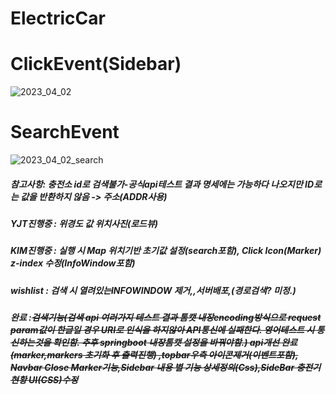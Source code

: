 # ElectricCar
# ClickEvent(Sidebar)
![2023_04_02](https://user-images.githubusercontent.com/84373336/229350964-712cfbb7-ec8d-4bf2-ae0c-d0b7b561e7c1.png)
# SearchEvent
![2023_04_02_search](https://user-images.githubusercontent.com/84373336/229350983-045fd4c1-1d12-4b3e-9af2-11575720ae40.png)

##### 참고사항: 충전소 id로 검색불가-공식api테스트 결과 명세에는 가능하다 나오지만 ID로는 값을 반환하지 않음 -> 주소(ADDR사용)

#####  YJT진행중 :  위경도 값 위치사진(로드뷰)
#####  KIM진행중 : 실행 시 Map 위치기반 초기값 설정(search포함),  Click Icon(Marker) z-index 수정(InfoWindow포함)
##### wishlist :  검색 시 열려있는INFOWINDOW 제거,,서버배포,(경로검색? 미정.)
##### 완료 :~~검색기능(검색 api 여러가지 테스트 결과 톰캣 내장encoding방식으로 request param값이 한글일 경우 URI로 인식을 하지않아 API통신에 실패한다. 영어테스트 시 통신하는것을 확인함. 추후 springboot 내장톰캣 설정을 바꿔야함.) api개선 완료(marker,markers 초기화 후 출력진행)  ,topbar우측 아이콘제거(이벤트포함), Navbar Close Marker기능,Sidebar 내용 별 기능 상세정의(Css),SideBar 충전기현황 UI(CSS)수정~~
